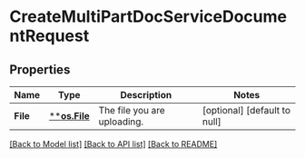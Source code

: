 # CreateMultiPartDocServiceDocumentRequest

## Properties
Name | Type | Description | Notes
------------ | ------------- | ------------- | -------------
**File** | [****os.File**](*os.File.md) | The file you are uploading. | [optional] [default to null]

[[Back to Model list]](../README.md#documentation-for-models) [[Back to API list]](../README.md#documentation-for-api-endpoints) [[Back to README]](../README.md)

